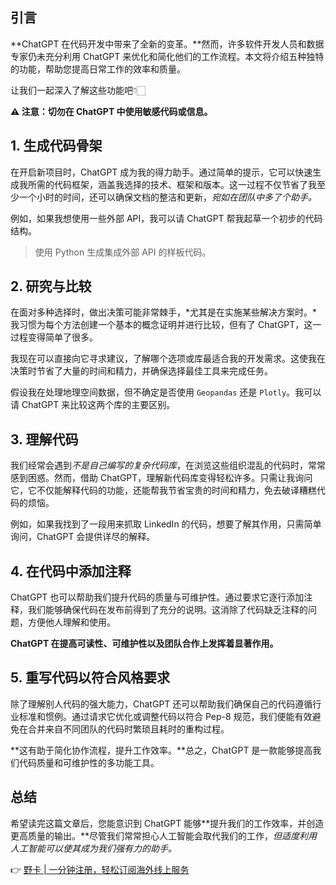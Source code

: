 ## 引言

**ChatGPT 在代码开发中带来了全新的变革。**然而，许多软件开发人员和数据专家仍未充分利用 ChatGPT 来优化和简化他们的工作流程。本文将介绍五种独特的功能，帮助您提高日常工作的效率和质量。

让我们一起深入了解这些功能吧👇🏻

**⚠️ 注意：切勿在 ChatGPT 中使用敏感代码或信息。**

## 1. 生成代码骨架

在开启新项目时，ChatGPT 成为我的得力助手。通过简单的提示，它可以快速生成我所需的代码框架，涵盖我选择的技术、框架和版本。这一过程不仅节省了我至少一个小时的时间，还可以确保文档的整洁和更新，*宛如在团队中多了个助手。*

例如，如果我想使用一些外部 API，我可以请 ChatGPT 帮我起草一个初步的代码结构。

> 使用 Python 生成集成外部 API 的样板代码。

## 2. 研究与比较

在面对多种选择时，做出决策可能非常棘手，*尤其是在实施某些解决方案时。*我习惯为每个方法创建一个基本的概念证明并进行比较，但有了 ChatGPT，这一过程变得简单了很多。

我现在可以直接向它寻求建议，了解哪个选项或库最适合我的开发需求。这使我在决策时节省了大量的时间和精力，并确保选择最佳工具来完成任务。

假设我在处理地理空间数据，但不确定是否使用 `Geopandas` 还是 `Plotly`。我可以请 ChatGPT 来比较这两个库的主要区别。

## 3. 理解代码

我们经常会遇到*不是自己编写的复杂代码库*，在浏览这些组织混乱的代码时，常常感到困惑。然而，借助 ChatGPT，理解新代码库变得轻松许多。只需让我询问它，它不仅能解释代码的功能，还能帮我节省宝贵的时间和精力，免去破译糟糕代码的烦恼。

例如，如果我找到了一段用来抓取 LinkedIn 的代码，想要了解其作用，只需简单询问，ChatGPT 会提供详尽的解释。

## 4. 在代码中添加注释

ChatGPT 也可以帮助我们提升代码的质量与可维护性。通过要求它逐行添加注释，我们能够确保代码在发布前得到了充分的说明。这消除了代码缺乏注释的问题，方便他人理解和使用。

**ChatGPT 在提高可读性、可维护性以及团队合作上发挥着显著作用。**

## 5. 重写代码以符合风格要求

除了理解别人代码的强大能力，ChatGPT 还可以帮助我们确保自己的代码遵循行业标准和惯例。通过请求它优化或调整代码以符合 Pep-8 规范，我们便能有效避免在合并来自不同团队的代码时繁琐且耗时的重构过程。

**这有助于简化协作流程，提升工作效率。**总之，ChatGPT 是一款能够提高我们代码质量和可维护性的多功能工具。

## 总结

希望读完这篇文章后，您能意识到 ChatGPT 能够**提升我们的工作效率，并创造更高质量的输出。**尽管我们常常担心人工智能会取代我们的工作，*但适度利用人工智能可以使其成为我们强有力的助手。*

👉 [野卡 | 一分钟注册，轻松订阅海外线上服务](https://bit.ly/bewildcard)